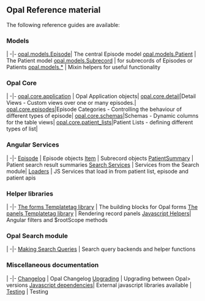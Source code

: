 ## Opal Reference material

The following reference guides are available:

### Models
|
-|-
[opal.models.Episode](episode.md)| The central Episode model
[opal.models.Patient](patient.md) | The Patient model
[opal.models.Subrecord](subrecords.md) | for subrecords of Episodes or Patients
[opal.models.*](mixins.md) | Mixin helpers for useful functionality

### Opal Core
|
-|-
[opal.core.application](opal_application.md) | Opal Application objects|
[opal.core.detail](detail_views.md)|Detail Views - Custom views over one or many episodes.|
[opal.core.episodes](episode_categories.md)|Episode Categories - Controlling the behaviour of different types of episode|
[opal.core.schemas](schemas.md)|Schemas - Dynamic columns for the table views|
[opal.core.patient_lists](patient_list.md)|Patient Lists - defining different types of list|

### Angular Services
|
-|-
[Episode](episode_service.md) | Episode objects
[Item](item_service.md) |  Subrecord objects
[PatientSummary](patient_summary_service.md) | Patient search result summaries
[Search Services](search_js_services.md) | Services from the Search module|
[Loaders](loaders.md) | JS Services that load in from patient list, episode and patient apis


### Helper libraries

|
-|-
[The forms Templatetag library](form_templatetags.md) | The building blocks for Opal forms
[The panels Templatetag library](panels_templatetags.md) | Rendering record panels
[Javascript Helpers](javascript_helpers.md)| Angular filters and $rootScope methods

### Opal Search module

|
-|-
[Making Search Queries](search_queries.md) | Search query backends and helper functions


### Miscellaneous documentation

|
-|-
[Changelog](changelog.md) | Opal Changelog
[Upgrading](upgrading.md) | Upgrading between Opal> versions
[Javascript dependencies](javascript_dependencies.md)| External javascript libraries available |
[Testing](testing.md) | Testing
